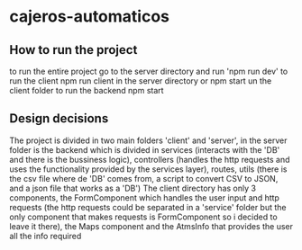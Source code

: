 # cajeros-automaticos
 
 ## How to run the project
 to run the entire project go to the server directory and run 'npm run dev'
 to run the client npm run client in the server directory or npm start un the client folder
 to run the backend npm start
 ## Design decisions
 The project is divided in two main folders 'client' and 'server', in the server folder is the backend
 which is divided in services (interacts with the 'DB' and there is the bussiness logic), 
 controllers (handles the http requests and uses the functionality provided by the services layer), 
 routes, utils (there is the csv file where de 'DB' comes from, a script to convert CSV to JSON, and a json file
 that works as a 'DB')
 The client directory has only 3 components, the FormComponent which handles the user input and http requests 
 (the http requests could be separated in a 'service' folder but the only component that makes requests is FormComponent
 so i decided to leave it there), the Maps component and the AtmsInfo that provides the user all the info required
